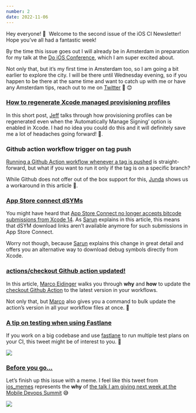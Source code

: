 ```yaml
---
number: 2
date: 2022-11-06
---
```


Hey everyone! 👋  Welcome to the second issue of the iOS CI Newsletter! Hope you’ve all had a fantastic week!

By the time this issue goes out I will already be in Amsterdam in preparation for my talk at the [Do iOS Conference](http://click.revue.email/ss/c/i4W3jH19ejJsNqtlezSpO4R69qfvgSCsWNxneTb4MqEkSOkQj-uC9Ffc8hlVDIff7TsnSJN0xoHz6iOfaze1h4HFNpUF0hmms-cKuSPRNo6wCETdw3rvbQstOSebs1D3WuH7B5beq1WyjONqbVVY4Q/3qx/P5h5tvNIQYq-5TZYTDrTjA/h1/NYZ2cBiw_sZmPISUGwlWkRqKaZBuEVOf9GwFX9wXy-M), which I am super excited about.

Not only that, but it’s my first time in Amsterdam too, so I am going a bit earlier to explore the city. I will be there until Wednesday evening, so if you happen to be there at the same time and want to catch up with me or have any Amsterdam tips, reach out to me on [Twitter](http://click.revue.email/ss/c/OvZMTmFNG_ogo9mVNMFA38qdNMSfwf3tqmOJHOsWMaGIHn6LFE3IUujNKavpafraSpokryUoqh7tYNWpPAPoIXUxG9qxYYHrow0yrZEoILZ3r0kBEvqHUblIgem6Vf5XGgsfmZpoITmVA6s_EHa7ofcadZKwTuEJMBU9RBOzvHg/3qx/P5h5tvNIQYq-5TZYTDrTjA/h2/AN1wXME4BTrBWr3MlmZqc-w3x9g6CA1QsW_bxLLfUhI) 💬 😊

### [How to regenerate Xcode managed provisioning profiles](https://lapcatsoftware.com/articles/provisioning.html)

In this short post, [Jeff](http://click.revue.email/ss/c/OvZMTmFNG_ogo9mVNMFA3034aL-qTl6qkUDa3K37oJcZBIiI_k7iPe3DJLGmfrvrbFv3Hpc_cuCIIaBRfcV67kAqahoPXodY4uYr-xzA4Zzd_unIeXRhJA8ewzvk0A-zpNaM1RtTA-WURhF5cKDyArOlKtAWxUnZt9FuuDT2Lx8/3qx/P5h5tvNIQYq-5TZYTDrTjA/h3/cHqFXxpbEXHWqoMMBh4Pm0P0k4K51fKf1SRKCXtJwTo) talks through how provisioning profiles can be regenerated even when the ‘Automatically Manage Signing’ option is enabled in Xcode. I had no idea you could do this and it will definitely save me a lot of headaches going forward! 🎉.

### Github action workflow trigger on tag push

[Running a Github Action workflow whenever a tag is pushed](http://click.revue.email/ss/c/i4W3jH19ejJsNqtlezSpO9RKu2P-ddIAbbHxtOoHM-AvOGPl1_W5TWwQ9TGZt_ihCamBktLIIb05JeXRFXsKirPBp9hXrzM0jxvW9Ik2lRonfh0rencX7EzD1fBlc_tsTB584M8ff4lT09PgqfBC1GrmwS2_q5hbSsaOLOn5qgKuEffwasWKNOWbsmlpoGs7tHU4FYSVTOX0OHVZiImIcxU-GooTVCqAwl3qgUA-nKYnTcbzfzfJt56qDoqz1W0WLHthg8ne2j8InZjCfjfVqEWWyZHKwCVuL1Rdsbzkags/3qx/P5h5tvNIQYq-5TZYTDrTjA/h7/zdCyYSEHP3VlaKcEVZRWWor-NJVs2fh_2TV6shlf9ro) is straight-forward, but what if you want to run it only if the tag is on a specific branch?

While Github does not offer out of the box support for this, [Junda](http://click.revue.email/ss/c/OvZMTmFNG_ogo9mVNMFA3xcjYSe3bvOw4WQVj_-U0Rsc9ZqXoH3Xfh8a_LsK5UOpJHHPGrHKtxnWVJMSW9aJXCMpWBeRybua-mDc18PpbUarCDrwdqjOD7sy5L5XPgaDwbdsuSAOjwnq0vHeScS2rCd6KdxX9jR4ETfFMip8Dew/3qx/P5h5tvNIQYq-5TZYTDrTjA/h8/b43cJ0BCAAUnjDm0f6eZ_Ggb29fU6vuS2qgbPV7yyww) shows us a workaround in this article 🤩.

### [App Store connect dSYMs](https://sarunw.com/posts/app-store-connect-download-dsym/)

You might have heard that [App Store Connect no longer accepts bitcode submissions from Xcode 14](http://click.revue.email/ss/c/i4W3jH19ejJsNqtlezSpO1paC9hhp-ntpmEysO3iFvoDNTUrH3Bb1DZT_EuqZsN42Sfst7pgbZ9RG5nuH1ZAF5eSj2-Fee7NNPhGD-xfroOA0o5NDw7oqy0VkU_VRlK0xONEXLBRGS1V85P4VP-eCl1XE-DaO3LijdZUDdyhrft2uXFOwPBY-TrouN-VkIjqJQRSxUPOHhmhVhFpjqkD0r9LpqmZwuFmFtiKtbGWhRE/3qx/P5h5tvNIQYq-5TZYTDrTjA/h11/NT9EB0E1cnTuLiqzB-xHXQHgReBitt60FYWfy-gGu84). As [Sarun](http://click.revue.email/ss/c/OvZMTmFNG_ogo9mVNMFA35wOifKviw2Sb6we5LJB3shhmXXbtD3zcnetPlsXF-x_cWOCpcFTySD1ulcVPQXzn9uXoAgu6RUNcqUj6ArRfk-Yb2COA6OxfkWwUfgtP1fTBT1iZjl_9_8DVgDLAx-xzj6L1c9Yh6pAv3f8b21L4r0/3qx/P5h5tvNIQYq-5TZYTDrTjA/h12/BS_ZKedx6VMeNOBgVxFOnjVWBuuTPtD7F4uBdEFME6I) explains in this article, this means that dSYM download links aren’t available anymore for such submissions in App Store Connect.

Worry not though, because [Sarun](http://click.revue.email/ss/c/OvZMTmFNG_ogo9mVNMFA35wOifKviw2Sb6we5LJB3shhmXXbtD3zcnetPlsXF-x_cWOCpcFTySD1ulcVPQXzn9uXoAgu6RUNcqUj6ArRfk-Yb2COA6OxfkWwUfgtP1fTBT1iZjl_9_8DVgDLAx-xzj6L1c9Yh6pAv3f8b21L4r0/3qx/P5h5tvNIQYq-5TZYTDrTjA/h13/vWILGRC31TZI-Wt42-gRleMVMnGm79ppYigGPlsclI8) explains this change in great detail and offers you an alternative way to download debug symbols directly from Xcode.

### [actions/checkout Github action updated!](https://blog.eidinger.info/why-and-how-to-adopt-actionscheckoutv3-in-your-github-action-workflow)

In this article, [Marco Eidinger](http://click.revue.email/ss/c/OvZMTmFNG_ogo9mVNMFA3_aVRAAcrtiiVcVOJga0D-_XFLgLwhJqdT7e7hB7Bqq967drY0AOLGHXECQdk21TJkp83ZAXjiNC0kVulco2n_TcWMFeoLLD1k46tMGgVxFg7HRaeWm7Rh2DwZO8lmCX_dz-Y8L1jZ0viWcsfYYRG3c/3qx/P5h5tvNIQYq-5TZYTDrTjA/h17/2CRy1Y6eHEJdwTKucVJJiLkiGEF9Y9tdhHfrpISPEHA) walks you through **why** and **how** to update the [checkout Github Action](http://click.revue.email/ss/c/kpwlfvpU1JOX3R2iK4zkhJTWimhaWs8bhPqbZCmpjQFvvsctZM24I5VI_xQHtXpYaOP5iL7TjxOi3zGu4QYjmLl_TIL9kZrszezuzAd9afTv1lWJUcGhp6JTIDmDoeEeRMeyvpUMACrDd8IqhUP-Ch_3dHb8mKqb86GNZLD5ARQ/3qx/P5h5tvNIQYq-5TZYTDrTjA/h18/zemDPvaZYyOcV1w5WTEWbyKVbYV5zQ4lTW2Gs7BcASk) to the latest version in your workflows.

Not only that, but [Marco](http://click.revue.email/ss/c/OvZMTmFNG_ogo9mVNMFA3_aVRAAcrtiiVcVOJga0D-_XFLgLwhJqdT7e7hB7Bqq967drY0AOLGHXECQdk21TJkp83ZAXjiNC0kVulco2n_TcWMFeoLLD1k46tMGgVxFg7HRaeWm7Rh2DwZO8lmCX_dz-Y8L1jZ0viWcsfYYRG3c/3qx/P5h5tvNIQYq-5TZYTDrTjA/h19/rNZyhp8WLu5xciojJ1A7VloRx6f0vF5t-OrLak8CnZs) also gives you a command to bulk update the action’s version in all your workflow files at once. 🎉

### [A tip on testing when using Fastlane](https://twitter.com/polpielladev/status/1587482115364380674)

If you work on a big codebase and use [fastlane](http://click.revue.email/ss/c/TzfyQfvFfgo-vTkXDZQg112HZbzZOrravRm4EpeOU6XHLyiHTkXyxbR3yjKyQ2Q4F7_USYgyH5W9mBQBsmZ9oZ2Pf3lJ5WsXjgtGsbszh_4YAnaV55AHfC-HdT0F0TXJMeNiYZjoyxeaYWcEUiATmcBUNE7XtXYJLZ3vkv9FR88/3qx/P5h5tvNIQYq-5TZYTDrTjA/h23/jhMhLg41NHwsjl9MPXpDh550pVdVEVIQkNNMeWrEsek) to run multiple test plans on your CI, this tweet might be of interest to you. 🧪

![](https://uploads.goodbits.io/uploads/content_block/image/735844/1b9f3f3f-e251-47fa-919d-f899fbdefcb0.jpeg)

### [Before you go...](https://twitter.com/ios_memes/status/1561678821438283776)

Let’s finish up this issue with a meme. I feel like this tweet from [ios_memes](http://click.revue.email/ss/c/OvZMTmFNG_ogo9mVNMFA37aJS03sZpbE1jFscfpMbYCjte5SEI01saMqv3u57t-WwVPVOF03pdaENT2v-4IxSY59x6KpFxoqvWqCAaLtg2rFDKSgjCfGHLeBI1VFbDqSWgPS6YjD1bNKr49HuG9x4FH-bY21YNsrxK7w6WwQc6w/3qx/P5h5tvNIQYq-5TZYTDrTjA/h35/ibFe2juqsZA5OIif_m2c8YCUKZ6K2nzvoQciwdomjaY) represents the **why** of [the talk I am giving next week at the Mobile Devops Summit](http://click.revue.email/ss/c/XN2t88CAhalHja1RClwc6qQqtxO492pnbMJUiHMur91oHKgWuUwbsVwBBaLsLGj-I1X1129kTXyVHDjwEfEOpC9BNjx7wBkiM8fr3siQmjOITk5sfj4-2-isQ6mx9juwYQbcbRfCq4G8OlToCU2wisTXzAY6IAmCgtceh6ZWGA1fsDXV82yY8EXD3z8hRlY_tY6WPZ98rKbo0_88b86cgg/3qx/P5h5tvNIQYq-5TZYTDrTjA/h36/LAhOTrB48oQXFlAFHC-zMnXge25HHb29yNjkaXxi4Fs) 😅

![](https://uploads.goodbits.io/uploads/content_block/image/735841/b0fed685-a466-4c3c-bedb-67bcb03081af.jpeg)
